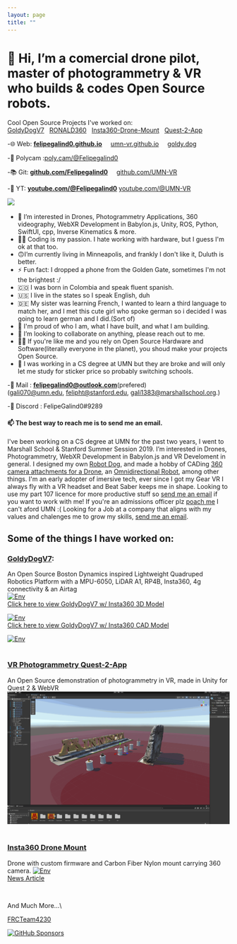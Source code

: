 ```yaml
---
layout: page
title: ""
---
```


# 👋 Hi, I’m a comercial drone pilot, master of photogrammetry & VR who builds & codes Open Source robots. 
Cool Open Source Projects I've worked on: \
[GoldyDogV7](https://github.com/umn-vr/goldydogv7) &nbsp; [RONALD360](https://github.com/Felipegalind0/RONALD360) &nbsp; [Insta360-Drone-Mount](https://github.com/Felipegalind0/Insta360-Drone-Mount) &nbsp; [Quest-2-App](https://github.com/UMN-VR/UMN-VR-Quest-2-App)

-🌐 Web: [**felipegalind0.github.io**](https://felipegalind0.github.io) &nbsp; &nbsp; [umn-vr.github.io](https://umn-vr.github.io) &nbsp; &nbsp; [goldy.dog](https://goldy.dog)

-🎨 Polycam :[poly.cam/@Felipegalind0](https://poly.cam/@Felipegalind0)

-📚 Git: **[github.com/Felipegalind0](https://github.com/Felipegalind0)** &nbsp; &nbsp; [github.com/UMN-VR](https://github.com/UMN-VR)

-🎦 YT: [**youtube.com/@Felipegalind0**](https://www.youtube.com/@Felipegalind0) [youtube.com/@UMN-VR](https://www.youtube.com/@UMN-VR)

[![](https://github-readme-stats.vercel.app/api?username=Felipegalind0&show_icons=true)](https://github.com/Felipegalind0)

- 👀 I’m interested in Drones, Photogrammetry Applications, 360 videography, WebXR Development in Babylon.js, Unity, ROS, Python, SwiftUI, cpp, Inverse Kinematics & more. 
-  🧑‍💻 Coding is my passion. I hate working with hardware, but I guess I'm ok at that too. 
-  🙃I’m currently living in Minneapolis, and frankly I don't like it, Duluth is better. 
-  ⚡ Fun fact: I dropped a phone from the Golden Gate, sometimes I'm not the brightest :/
-  🇨🇴 I was born in Colombia and speak fluent spanish. 
-  🇺🇸 I live in the states so I speak English, duh
-  🇩🇪 My sister was learning French, I wanted to learn a third language to match her, and I met this cute girl who spoke german so i decided I was going to learn german and I did.(Sort of) 
- 🧸 I'm proud of who I am, what I have built, and what I am building.
- 💞️ I’m looking to collaborate on anything, please reach out to me.
- 👊🏻 If you're like me and you rely on Open Source Hardware and Software(literally everyone in the planet), you shoud make your projects Open Source. 
- 📖 I was working in a CS degree at UMN but they are broke and will only let me study for sticker price so probably switching schools. 


-📧 Mail : **felipegalind0@outlook.com**(prefered) \
(gali070@umn.edu, felipht@stanford.edu, gali1383@marshallschool.org.)

-👾 Discord : FelipeGalind0#9289

#### 📫 The best way to reach me is to send me an email. 

I've been working on a CS degree at UMN for the past two years, I went to Marshall School & Stanford Summer Session 2019. I’m interested in Drones, Photogrammetry, WebXR Development in Babylon.js and VR Develoment in general. I designed my own [Robot Dog](https://github.com/UMN-VR/GoldyDogV7), and made a hobby of CADing [360 camera attachments for a Drone](https://github.com/Felipegalind0/Insta360-Drone-Mount), an [Omnidirectional Robot](https://github.com/Felipegalind0/RONALD360), among other things. I'm an early adopter of imersive tech, ever since I got my Gear VR I always fly with a VR headset and Beat Saber keeps me in shape. Looking to use my part 107 licence for more productive stuff so [send me an email](mailto:felipegalind0@outlook.com) if you want to work with me! If you're an admissions officer plz [poach me](mailto:felipegalind0@outlook.com) I can't aford UMN :( Looking for a Job at a company that aligns with my values and chalenges me to grow my skills, [send me an email](mailto:felipegalind0@outlook.com).

## Some of the things I have worked on:

### [GoldyDogV7](https://github.com/umn-vr/goldydogv7):
An Open Source Boston Dynamics inspired Lightweight Quadruped Robotics Platform with a MPU-6050, LiDAR A1, RP4B, Insta360, 4g connectivity  & an Airtag\
[![Env](Gifs/GoldyDogV7wInsta360.gif)](https://poly.cam/capture/2E7A09DC-651E-457D-BC65-34B380F1FFC4)\
[Click here to view GoldyDogV7 w/ Insta360 3D Model](https://poly.cam/capture/2E7A09DC-651E-457D-BC65-34B380F1FFC4)
<br/>

[![Env](Gifs/GoldyDogV7wInsta360CAD.gif)](https://collaborate.shapr3d.com/v/TyNZZo2E9wQ8442WcQJLR)\
[Click here to view GoldyDogV7 w/ Insta360 CAD Model](https://collaborate.shapr3d.com/v/TyNZZo2E9wQ8442WcQJLR)
<br/>

[![Env](Gifs/GoldyDogV7Stanford0.gif)](https://github.com/umn-vr/goldydogv7)\
<br/>

### [VR Photogrammetry Quest-2-App](https://github.com/UMN-VR/UMN-VR-Quest-2-App)
An Open Source demonstration of photogrammetry in VR, made in Unity for Quest 2 & WebVR\
[![Env](Gifs/schene.gif)](https://youtu.be/eQZTAWonZkg)\
<br/>

### [Insta360 Drone Mount](https://github.com/Felipegalind0/Insta360-Drone-Mount)
Drone with custom firmware and Carbon Fiber Nylon mount carrying 360 camera.
[![Env](Gifs/A2S_UMN.gif)](https://youtu.be/_vy5MKZzaGs)\
[News Article](https://www.continuum.umn.edu/2022/02/students-take-library-equipment-to-new-heights/)

<br/>

And Much More...\

[FRCTeam4230](https://github.com/FRCTeam4230/MainBot-Code-2019)

[![GitHub Sponsors](https://img.shields.io/github/sponsors/Felipegalind0?label=Sponsors&logoColor=FEC328)](https://github.com/sponsors/Felipegalind0)
<!---
Felipegalind0/Felipegalind0 is a ✨ special ✨ repository because its `README.md` (this file) appears on your GitHub profile.
You can click the Preview link to take a look at your changes.
--->
